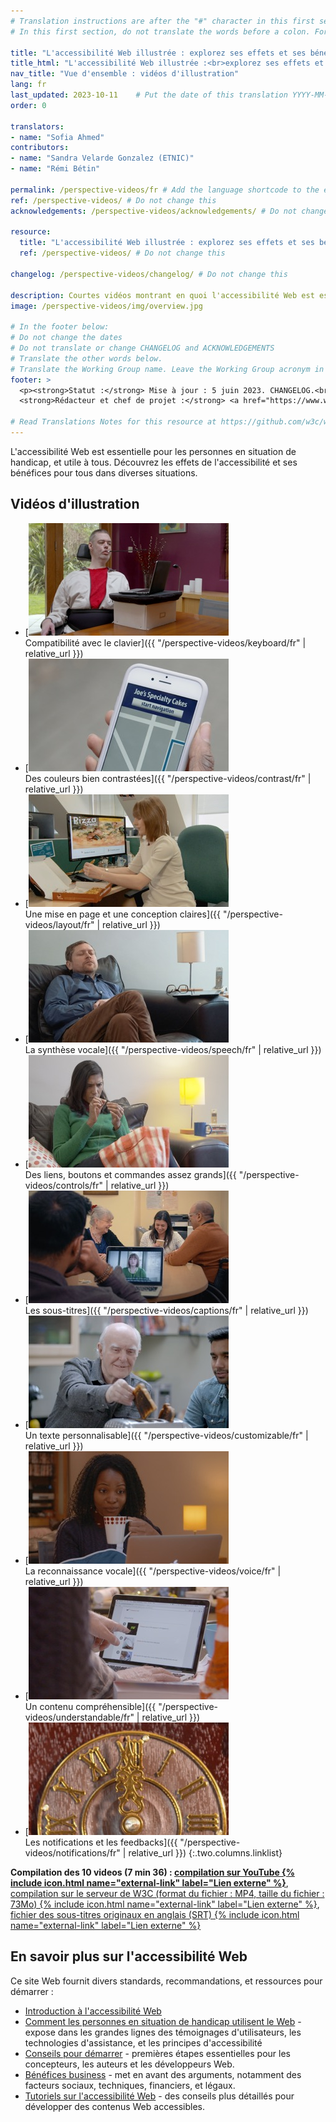 ```yaml
---
# Translation instructions are after the "#" character in this first section. They are comments that do not show up in the web page. You do not need to translate the instructions after "#".
# In this first section, do not translate the words before a colon. For example, do not translate "title:". Do translate the text after "title:"

title: "L'accessibilité Web illustrée : explorez ses effets et ses bénéfices pour tous"
title_html: "L'accessibilité Web illustrée :<br>explorez ses effets et ses bénéfices pour tous"
nav_title: "Vue d'ensemble : vidéos d'illustration"
lang: fr
last_updated: 2023-10-11    # Put the date of this translation YYYY-MM-DD (with month in the middle)
order: 0

translators:
- name: "Sofia Ahmed"
contributors:
- name: "Sandra Velarde Gonzalez (ETNIC)"
- name: "Rémi Bétin"

permalink: /perspective-videos/fr # Add the language shortcode to the end, with no slash at the end. For example /path/to/file/fr
ref: /perspective-videos/ # Do not change this
acknowledgements: /perspective-videos/acknowledgements/ # Do not change this

resource:
  title: "L'accessibilité Web illustrée : explorez ses effets et ses bénéfices pour tous"
  ref: /perspective-videos/ # Do not change this

changelog: /perspective-videos/changelog/ # Do not change this

description: Courtes vidéos montrant en quoi l'accessibilité Web est essentielle pour les personnes en situation de handicap et utile pour tous dans diverses situations.
image: /perspective-videos/img/overview.jpg

# In the footer below:
# Do not change the dates
# Do not translate or change CHANGELOG and ACKNOWLEDGEMENTS
# Translate the other words below.
# Translate the Working Group name. Leave the Working Group acronym in English.
footer: >
  <p><strong>Statut :</strong> Mise à jour : 5 juin 2023. CHANGELOG.<br>
  <strong>Rédacteur et chef de projet :</strong> <a href="https://www.w3.org/People/shadi">Shadi Abou-Zahra</a>. Développé par le <a href="https://www.w3.org/WAI/EO/">Groupe de travail Éducation et Promotion</a> avec le soutien du projet <a href="https://www.w3.org/WAI/DEV/">WAI-DEV</a>, co-financé par la Commission européenne (CE). ACKNOWLEDGEMENTS.</p>

# Read Translations Notes for this resource at https://github.com/w3c/wai-perspective-videos#readme
---
```


L'accessibilité Web est essentielle pour les personnes en situation de handicap, et utile à tous. Découvrez les effets de l'accessibilité et ses bénéfices pour tous dans diverses situations.

## Vidéos d'illustration

-   [![](img/thumbnails/keyboard.jpg)<br>Compatibilité avec le clavier]({{ "/perspective-videos/keyboard/fr" | relative_url }})
-   [![](img/thumbnails/contrast.jpg)<br>Des couleurs bien contrastées]({{ "/perspective-videos/contrast/fr" | relative_url }})
-   [![](img/thumbnails/layout.jpg)<br>Une mise en page et une conception claires]({{ "/perspective-videos/layout/fr" | relative_url }})
-   [![](img/thumbnails/speech.jpg)<br>La synthèse vocale]({{ "/perspective-videos/speech/fr" | relative_url }})
-   [![](img/thumbnails/controls.jpg)<br>Des liens, boutons et commandes assez grands]({{ "/perspective-videos/controls/fr" | relative_url }})
-   [![](img/thumbnails/captions.jpg)<br>Les sous-titres]({{ "/perspective-videos/captions/fr" | relative_url }})
-   [![](img/thumbnails/customizable.jpg)<br>Un texte personnalisable]({{ "/perspective-videos/customizable/fr" | relative_url }})
-   [![](img/thumbnails/voice.jpg)<br>La reconnaissance vocale]({{ "/perspective-videos/voice/fr" | relative_url }})
-   [![](img/thumbnails/understandable.jpg)<br>Un contenu compréhensible]({{ "/perspective-videos/understandable/fr" | relative_url }})
-   [![](img/thumbnails/notifications.jpg)<br>Les notifications et les feedbacks]({{ "/perspective-videos/notifications/fr" | relative_url }})
{:.two.columns.linklist}

**Compilation des 10 videos (7&nbsp;min&nbsp;36)&nbsp;: [compilation sur YouTube {% include icon.html name="external-link" label="Lien externe" %}](https://www.youtube.com/watch?v=3f31oufqFSM)**, [compilation sur le serveur de W3C (format du fichier&nbsp;: MP4, taille du fichier&nbsp;: 73Mo) {% include icon.html name="external-link" label="Lien externe" %}](https://media.w3.org/wai/perspective-videos/compilation.mp4), [fichier des sous-titres originaux en anglais (SRT) {% include icon.html name="external-link" label="Lien externe" %}](https://media.w3.org/wai/perspective-videos/compilation.srt)

## En savoir plus sur l'accessibilité Web

Ce site Web fournit divers standards, recommandations, et ressources pour démarrer :

-   [Introduction à l'accessibilité Web](/fundamentals/accessibility-intro/)
-   [Comment les personnes en situation de handicap utilisent le Web](/people-use-web/) - expose dans les grandes lignes des témoignages d'utilisateurs, les technologies d'assistance, et les principes d'accessibilité
-   [Conseils pour démarrer](/tips/) - premières étapes essentielles pour les concepteurs, les auteurs et les développeurs Web.
-   [Bénéfices business](/business-case/) - met en avant des arguments, notamment des facteurs sociaux, techniques, financiers, et légaux.
-   [Tutoriels sur l'accessibilité Web](/tutorials/) - des conseils plus détaillés pour développer des contenus Web accessibles.
